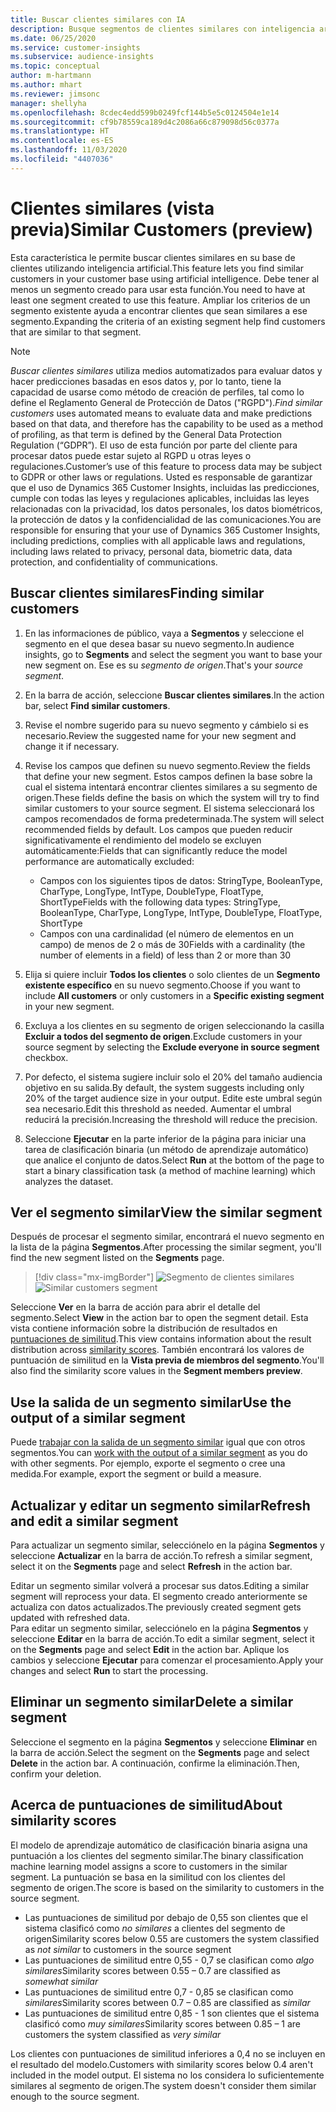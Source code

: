 ```yaml
---
title: Buscar clientes similares con IA
description: Busque segmentos de clientes similares con inteligencia artificial.
ms.date: 06/25/2020
ms.service: customer-insights
ms.subservice: audience-insights
ms.topic: conceptual
author: m-hartmann
ms.author: mhart
ms.reviewer: jimsonc
manager: shellyha
ms.openlocfilehash: 8cdec4edd599b0249fcf144b5e5c0124504e1e14
ms.sourcegitcommit: cf9b78559ca189d4c2086a66c879098d56c0377a
ms.translationtype: HT
ms.contentlocale: es-ES
ms.lasthandoff: 11/03/2020
ms.locfileid: "4407036"
---
```

# <a name="similar-customers-preview"></a><span data-ttu-id="7324a-103">Clientes similares (vista previa)</span><span class="sxs-lookup"><span data-stu-id="7324a-103">Similar Customers (preview)</span></span>

<span data-ttu-id="7324a-104">Esta característica le permite buscar clientes similares en su base de clientes utilizando inteligencia artificial.</span><span class="sxs-lookup"><span data-stu-id="7324a-104">This feature lets you find similar customers in your customer base using artificial intelligence.</span></span> <span data-ttu-id="7324a-105">Debe tener al menos un segmento creado para usar esta función.</span><span class="sxs-lookup"><span data-stu-id="7324a-105">You need to have at least one segment created to use this feature.</span></span> <span data-ttu-id="7324a-106">Ampliar los criterios de un segmento existente ayuda a encontrar clientes que sean similares a ese segmento.</span><span class="sxs-lookup"><span data-stu-id="7324a-106">Expanding the criteria of an existing segment help find customers that are similar to that segment.</span></span>

> [!NOTE]
> <span data-ttu-id="7324a-107">*Buscar clientes similares* utiliza medios automatizados para evaluar datos y hacer predicciones basadas en esos datos y, por lo tanto, tiene la capacidad de usarse como método de creación de perfiles, tal como lo define el Reglamento General de Protección de Datos ("RGPD").</span><span class="sxs-lookup"><span data-stu-id="7324a-107">*Find similar customers* uses automated means to evaluate data and make predictions based on that data, and therefore has the capability to be used as a method of profiling, as that term is defined by the General Data Protection Regulation (“GDPR”).</span></span> <span data-ttu-id="7324a-108">El uso de esta función por parte del cliente para procesar datos puede estar sujeto al RGPD u otras leyes o regulaciones.</span><span class="sxs-lookup"><span data-stu-id="7324a-108">Customer’s use of this feature to process data may be subject to GDPR or other laws or regulations.</span></span> <span data-ttu-id="7324a-109">Usted es responsable de garantizar que el uso de Dynamics 365 Customer Insights, incluidas las predicciones, cumple con todas las leyes y regulaciones aplicables, incluidas las leyes relacionadas con la privacidad, los datos personales, los datos biométricos, la protección de datos y la confidencialidad de las comunicaciones.</span><span class="sxs-lookup"><span data-stu-id="7324a-109">You are responsible for ensuring that your use of Dynamics 365 Customer Insights, including predictions, complies with all applicable laws and regulations, including laws related to privacy, personal data, biometric data, data protection, and confidentiality of communications.</span></span>

## <a name="finding-similar-customers"></a><span data-ttu-id="7324a-110">Buscar clientes similares</span><span class="sxs-lookup"><span data-stu-id="7324a-110">Finding similar customers</span></span>

1. <span data-ttu-id="7324a-111">En las informaciones de público, vaya a **Segmentos** y seleccione el segmento en el que desea basar su nuevo segmento.</span><span class="sxs-lookup"><span data-stu-id="7324a-111">In audience insights, go to **Segments** and select the segment you want to base your new segment on.</span></span> <span data-ttu-id="7324a-112">Ese es su *segmento de origen*.</span><span class="sxs-lookup"><span data-stu-id="7324a-112">That's your *source segment*.</span></span>

1. <span data-ttu-id="7324a-113">En la barra de acción, seleccione **Buscar clientes similares**.</span><span class="sxs-lookup"><span data-stu-id="7324a-113">In the action bar, select **Find similar customers**.</span></span>

1. <span data-ttu-id="7324a-114">Revise el nombre sugerido para su nuevo segmento y cámbielo si es necesario.</span><span class="sxs-lookup"><span data-stu-id="7324a-114">Review the suggested name for your new segment and change it if necessary.</span></span>

1. <span data-ttu-id="7324a-115">Revise los campos que definen su nuevo segmento.</span><span class="sxs-lookup"><span data-stu-id="7324a-115">Review the fields that define your new segment.</span></span> <span data-ttu-id="7324a-116">Estos campos definen la base sobre la cual el sistema intentará encontrar clientes similares a su segmento de origen.</span><span class="sxs-lookup"><span data-stu-id="7324a-116">These fields define the basis on which the system will try to find similar customers to your source segment.</span></span> <span data-ttu-id="7324a-117">El sistema seleccionará los campos recomendados de forma predeterminada.</span><span class="sxs-lookup"><span data-stu-id="7324a-117">The system will select recommended fields by default.</span></span>
  <span data-ttu-id="7324a-118">Los campos que pueden reducir significativamente el rendimiento del modelo se excluyen automáticamente:</span><span class="sxs-lookup"><span data-stu-id="7324a-118">Fields that can significantly reduce the model performance are automatically excluded:</span></span>
  
   - <span data-ttu-id="7324a-119">Campos con los siguientes tipos de datos: StringType, BooleanType, CharType, LongType, IntType, DoubleType, FloatType, ShortType</span><span class="sxs-lookup"><span data-stu-id="7324a-119">Fields with the following data types: StringType, BooleanType, CharType, LongType, IntType, DoubleType, FloatType, ShortType</span></span>
   - <span data-ttu-id="7324a-120">Campos con una cardinalidad (el número de elementos en un campo) de menos de 2 o más de 30</span><span class="sxs-lookup"><span data-stu-id="7324a-120">Fields with a cardinality (the number of elements in a field) of less than 2 or more than 30</span></span>

1. <span data-ttu-id="7324a-121">Elija si quiere incluir **Todos los clientes** o solo clientes de un **Segmento existente específico** en su nuevo segmento.</span><span class="sxs-lookup"><span data-stu-id="7324a-121">Choose if you want to include **All customers** or only customers in a **Specific existing segment** in your new segment.</span></span>

1. <span data-ttu-id="7324a-122">Excluya a los clientes en su segmento de origen seleccionando la casilla **Excluir a todos del segmento de origen**.</span><span class="sxs-lookup"><span data-stu-id="7324a-122">Exclude customers in your source segment by selecting the **Exclude everyone in source segment** checkbox.</span></span>

1. <span data-ttu-id="7324a-123">Por defecto, el sistema sugiere incluir solo el 20% del tamaño audiencia objetivo en su salida.</span><span class="sxs-lookup"><span data-stu-id="7324a-123">By default, the system suggests including only 20% of the target audience size in your output.</span></span> <span data-ttu-id="7324a-124">Edite este umbral según sea necesario.</span><span class="sxs-lookup"><span data-stu-id="7324a-124">Edit this threshold as needed.</span></span> <span data-ttu-id="7324a-125">Aumentar el umbral reducirá la precisión.</span><span class="sxs-lookup"><span data-stu-id="7324a-125">Increasing the threshold will reduce the precision.</span></span>

1. <span data-ttu-id="7324a-126">Seleccione **Ejecutar** en la parte inferior de la página para iniciar una tarea de clasificación binaria (un método de aprendizaje automático) que analice el conjunto de datos.</span><span class="sxs-lookup"><span data-stu-id="7324a-126">Select **Run** at the bottom of the page to start a binary classification task (a method of machine learning) which analyzes the dataset.</span></span>

## <a name="view-the-similar-segment"></a><span data-ttu-id="7324a-127">Ver el segmento similar</span><span class="sxs-lookup"><span data-stu-id="7324a-127">View the similar segment</span></span>

<span data-ttu-id="7324a-128">Después de procesar el segmento similar, encontrará el nuevo segmento en la lista de la página **Segmentos**.</span><span class="sxs-lookup"><span data-stu-id="7324a-128">After processing the similar segment, you'll find the new segment listed on the **Segments** page.</span></span>

> [!div class="mx-imgBorder"]
> <span data-ttu-id="7324a-129">![Segmento de clientes similares](media/expanded-segment.png "Segmento de clientes similares")</span><span class="sxs-lookup"><span data-stu-id="7324a-129">![Similar customers segment](media/expanded-segment.png "Similar customers segment")</span></span>

<span data-ttu-id="7324a-130">Seleccione **Ver** en la barra de acción para abrir el detalle del segmento.</span><span class="sxs-lookup"><span data-stu-id="7324a-130">Select **View** in the action bar to open the segment detail.</span></span> <span data-ttu-id="7324a-131">Esta vista contiene información sobre la distribución de resultados en [puntuaciones de similitud](#about-similarity-scores).</span><span class="sxs-lookup"><span data-stu-id="7324a-131">This view contains information about the result distribution across [similarity scores](#about-similarity-scores).</span></span> <span data-ttu-id="7324a-132">También encontrará los valores de puntuación de similitud en la **Vista previa de miembros del segmento**.</span><span class="sxs-lookup"><span data-stu-id="7324a-132">You'll also find the similarity score values in the **Segment members preview**.</span></span>

## <a name="use-the-output-of-a-similar-segment"></a><span data-ttu-id="7324a-133">Use la salida de un segmento similar</span><span class="sxs-lookup"><span data-stu-id="7324a-133">Use the output of a similar segment</span></span>

<span data-ttu-id="7324a-134">Puede [trabajar con la salida de un segmento similar](segments.md) igual que con otros segmentos.</span><span class="sxs-lookup"><span data-stu-id="7324a-134">You can [work with the output of a similar segment](segments.md) as you do with other segments.</span></span> <span data-ttu-id="7324a-135">Por ejemplo, exporte el segmento o cree una medida.</span><span class="sxs-lookup"><span data-stu-id="7324a-135">For example, export the segment or build a measure.</span></span>

## <a name="refresh-and-edit-a-similar-segment"></a><span data-ttu-id="7324a-136">Actualizar y editar un segmento similar</span><span class="sxs-lookup"><span data-stu-id="7324a-136">Refresh and edit a similar segment</span></span>

<span data-ttu-id="7324a-137">Para actualizar un segmento similar, selecciónelo en la página **Segmentos** y seleccione **Actualizar** en la barra de acción.</span><span class="sxs-lookup"><span data-stu-id="7324a-137">To refresh a similar segment, select it on the **Segments** page and select **Refresh** in the action bar.</span></span>

<span data-ttu-id="7324a-138">Editar un segmento similar volverá a procesar sus datos.</span><span class="sxs-lookup"><span data-stu-id="7324a-138">Editing a similar segment will reprocess your data.</span></span> <span data-ttu-id="7324a-139">El segmento creado anteriormente se actualiza con datos actualizados.</span><span class="sxs-lookup"><span data-stu-id="7324a-139">The previously created segment gets updated with refreshed data.</span></span>    
<span data-ttu-id="7324a-140">Para editar un segmento similar, selecciónelo en la página **Segmentos** y seleccione **Editar** en la barra de acción.</span><span class="sxs-lookup"><span data-stu-id="7324a-140">To edit a similar segment, select it on the **Segments** page and select **Edit** in the action bar.</span></span> <span data-ttu-id="7324a-141">Aplique los cambios y seleccione **Ejecutar** para comenzar el procesamiento.</span><span class="sxs-lookup"><span data-stu-id="7324a-141">Apply your changes and select **Run** to start the processing.</span></span>

## <a name="delete-a-similar-segment"></a><span data-ttu-id="7324a-142">Eliminar un segmento similar</span><span class="sxs-lookup"><span data-stu-id="7324a-142">Delete a similar segment</span></span>

<span data-ttu-id="7324a-143">Seleccione el segmento en la página **Segmentos** y seleccione **Eliminar** en la barra de acción.</span><span class="sxs-lookup"><span data-stu-id="7324a-143">Select the segment on the **Segments** page and select **Delete** in the action bar.</span></span> <span data-ttu-id="7324a-144">A continuación, confirme la eliminación.</span><span class="sxs-lookup"><span data-stu-id="7324a-144">Then, confirm your deletion.</span></span>

## <a name="about-similarity-scores"></a><span data-ttu-id="7324a-145">Acerca de puntuaciones de similitud</span><span class="sxs-lookup"><span data-stu-id="7324a-145">About similarity scores</span></span>

<span data-ttu-id="7324a-146">El modelo de aprendizaje automático de clasificación binaria asigna una puntuación a los clientes del segmento similar.</span><span class="sxs-lookup"><span data-stu-id="7324a-146">The binary classification machine learning model assigns a score to customers in the similar segment.</span></span> <span data-ttu-id="7324a-147">La puntuación se basa en la similitud con los clientes del segmento de origen.</span><span class="sxs-lookup"><span data-stu-id="7324a-147">The score is based on the similarity to customers in the source segment.</span></span>

- <span data-ttu-id="7324a-148">Las puntuaciones de similitud por debajo de 0,55 son clientes que el sistema clasificó como *no similares* a clientes del segmento de origen</span><span class="sxs-lookup"><span data-stu-id="7324a-148">Similarity scores below 0.55 are customers the system classified as *not similar* to customers in the source segment</span></span>
- <span data-ttu-id="7324a-149">Las puntuaciones de similitud entre 0,55 - 0,7 se clasifican como *algo similares*</span><span class="sxs-lookup"><span data-stu-id="7324a-149">Similarity scores between 0.55 – 0.7 are classified as *somewhat similar*</span></span>
- <span data-ttu-id="7324a-150">Las puntuaciones de similitud entre 0,7 - 0,85 se clasifican como *similares*</span><span class="sxs-lookup"><span data-stu-id="7324a-150">Similarity scores between 0.7 – 0.85 are classified as *similar*</span></span>
- <span data-ttu-id="7324a-151">Las puntuaciones de similitud entre 0,85 - 1 son clientes que el sistema clasificó como *muy similares*</span><span class="sxs-lookup"><span data-stu-id="7324a-151">Similarity scores between 0.85 – 1 are customers the system classified as *very similar*</span></span>

<span data-ttu-id="7324a-152">Los clientes con puntuaciones de similitud inferiores a 0,4 no se incluyen en el resultado del modelo.</span><span class="sxs-lookup"><span data-stu-id="7324a-152">Customers with similarity scores below 0.4 aren't included in the model output.</span></span> <span data-ttu-id="7324a-153">El sistema no los considera lo suficientemente similares al segmento de origen.</span><span class="sxs-lookup"><span data-stu-id="7324a-153">The system doesn't consider them similar enough to the source segment.</span></span>
